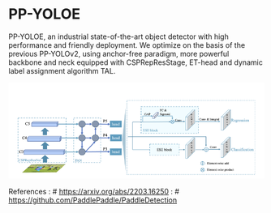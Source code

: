 
# PP-YOLOE

PP-YOLOE, an industrial
state-of-the-art object detector with high performance and
friendly deployment. We optimize on the basis of the previous PP-YOLOv2, using anchor-free paradigm, more powerful backbone and neck equipped with CSPRepResStage,
ET-head and dynamic label assignment algorithm TAL.

![YOLOE](https://github.com/Gaurav14cs17/YOLOE/blob/main/images/yoloe.png)



References :  # https://arxiv.org/abs/2203.16250
           :  # https://github.com/PaddlePaddle/PaddleDetection



